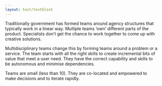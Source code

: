 ```yaml
---
layout: text/textblock
---
```


Traditionally government has formed teams around agency structures that typically work in a linear way. Multiple teams ‘own’ different parts of the product. Specialists don’t get the chance to work together to come up with creative solutions.

Multidisciplinary teams change this by forming teams around a problem or a service. The team starts with all the right skills to create incremental bits of value that meet a user need. They have the correct capability and skills to be autonomous and minimise dependencies.

Teams are small (less than 10). They are co-located and empowered to make decisions and to iterate rapidly.
